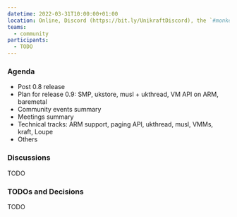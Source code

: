 ```yaml
---
datetime: 2022-03-31T10:00:00+01:00
location: Online, Discord (https://bit.ly/UnikraftDiscord), the `#monkey-business` voice channel
teams:
  - community
participants:
  - TODO
---
```


### Agenda

* Post 0.8 release
* Plan for release 0.9: SMP, ukstore, musl + ukthread, VM API on ARM, baremetal
* Community events summary
* Meetings summary
* Technical tracks: ARM support, paging API, ukthread, musl, VMMs, kraft, Loupe
* Others

### Discussions

TODO

### TODOs and Decisions

TODO
